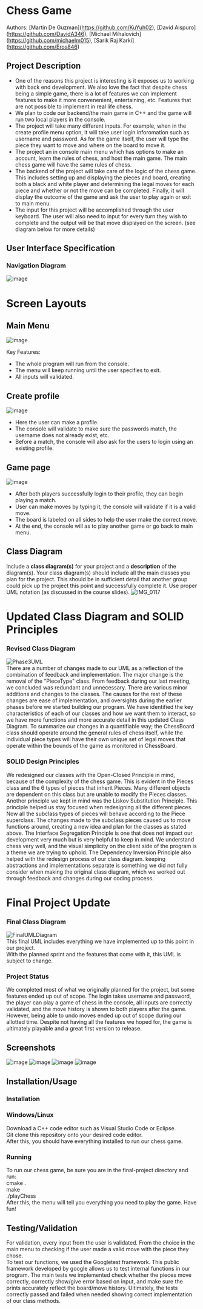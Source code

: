 
# Chess Game
 
 Authors: \[Martin De Guzman](https://github.com/KuYuh02),  \[David Aispuro](https://github.com/DavidA346),  \[Michael Mihalovich](https://github.com/michaelm015),  \[Sarik Raj Karki](https://github.com/Eros846)

## Project Description
 * One of the reasons this project is interesting is it exposes us to working with back end development. We also love the fact that despite chess being a simple game, there is a lot of features we can implement features to make it more convenenient, entertaining, etc. Features that are not possible to implement in real life chess. 
 * We plan to code our backend/the main game in C++ and the game will run two local players in the console.
 * The project will take many different inputs. For example, when in the create profile menu option, it will take user login inforomation such as username and password. As for the game itself, the user will type the piece they want to move and where on the board to move it.  
 * The project an in console main menu which has options to make an account, learn the rules of chess, and host the main game. The main chess game will have the same rules of chess.
 * The backend of the project will take care of the logic of the chess game. This includes setting up and displaying the pieces and board, creating both a black and white player and determining the legal moves for each piece and whether or not the move can be completed. Finally, it will display the outcome of the game and ask the user to play again or exit to main menu.
 * The input for this project will be accomplished through the user keyboard. The user will also need to input for every turn they wish to complete and the output will be that move displayed on the screen. (see diagram below for more details)


## User Interface Specification

### Navigation Diagram
![image](https://github.com/cs100/final-project-mdeg011-skark010-daisp002-mmiha004/assets/57105334/ce02b2b2-6e1e-413f-971a-e8707f7c6376)

# Screen Layouts

## Main Menu
![image](https://github.com/cs100/final-project-mdeg011-skark010-daisp002-mmiha004/assets/57105334/c412f5b8-75ba-4602-9312-e846b35e1133)

Key Features:
- The whole program will run from the console.
- The menu will keep running until the user specifies to exit.
- All inputs will validated.

## Create profile
![image](https://github.com/cs100/final-project-mdeg011-skark010-daisp002-mmiha004/assets/57105334/e7678b79-f094-4033-9a46-ba14727394dd)
- Here the user can make a profile. 
- The console will validate to make sure the passwords match, the username does not already exist, etc.
- Before a match, the console will also ask for the users to login using an existing profile. 

## Game page
![image](https://github.com/cs100/final-project-mdeg011-skark010-daisp002-mmiha004/assets/57105334/d96b4937-5120-4036-be20-99957058056d)
- After both players successfully login to their profile, they can begin playing a match. 
- User can make moves by typing it, the console will validate if it is a valid move. 
- The board is labeled on all sides to help the user make the correct move. 
- At the end, the console will as to play another game or go back to main menu. 

## Class Diagram
 Include a **class diagram(s)** for your project and a **description** of the diagram(s). Your class diagram(s) should include all the main classes you plan for the project. This should be in sufficient detail that another group could pick up the project this point and successfully complete it. Use proper UML notation (as discussed in the course slides).
![IMG_0117](https://github.com/cs100/final-project-mdeg011-skark010-daisp002-mmiha004/assets/88258745/718ebf95-f786-4772-aeab-d52006fc5d8c)


# Updated Class Diagram and SOLID Principles

### Revised Class Diagram
 ![Phase3UML](https://github.com/cs100/final-project-mdeg011-skark010-daisp002-mmiha004/assets/146981459/4cd6eaff-4242-4b31-b2a4-f7163a8ca2ef)
 <br> There are a number of changes made to our UML as a reflection of the combination of feedback and implementation. The major change is the removal of the "PieceType" class. From feedback during our last meeting, we concluded was redundant and unnecessary. There are various minor additions and changes to the classes. The causes for the rest of these changes are ease of implementation, and oversights during the earlier phases before we started building our program. We have identified the key characteristics of each of our classes and how we want them to interact, so we have more functions and more accurate detail in this updated Class Diagram. To summarize our changes in a quantifiable way; the ChessBoard class should operate around the general rules of chess itself, while the individual piece types will have their own unique set of legal moves that operate within the bounds of the game as monitored in ChessBoard.

### SOLID Design Principles
 We redesigned our classes with the Open-Closed Principle in mind, because of the complexity of the chess game. This is evident in the Pieces class and the 6 types of pieces that inherit Pieces. Many different objects are dependent on this class but are unable to modify the Pieces classes. 
 Another principle we kept in mind was the Liskov Substitution Principle. This principle helped us stay focused when redesigning all the different pieces. Now all the subclass types of pieces will behave according to the Piece superclass. The changes made to the subclass pieces caused us to move functions around, creating a new idea and plan for the classes as stated above.
 The Interface Segregation Principle is one that does not impact our development very much but is very helpful to keep in mind. We understand chess very well, and the visual simplicity on the client side of the program is a theme we are trying to uphold.
 The Dependency Inversion Principle also helped with the redesign process of our class diagram. keeping abstractions and implementations separate is something we did not fully consider when making the original class diagram, which we worked out through feedback and changes during our coding process.

# Final Project Update

 ### Final Class Diagram
 ![FinalUMLDiagram](https://github.com/cs100/final-project-mdeg011-skark010-daisp002-mmiha004/assets/146981459/8c1dcf7b-5803-4ccd-843c-a7951699ea54)
 <br> This final UML includes everything we have implemented up to this point in our project.
 <br> With the planned sprint and the features that come with it, this UML is subject to change.
 <br>
 ### Project Status
 We completed most of what we originally planned for the project, but some features ended up out of scope. The login takes username and password, the player can play a game of chess in the console, all inputs are correctly validated, and the move history is shown to both players after the game. However, being able to undo moves ended up out of scope during our allotted time. Despite not having all the features we hoped for, the game is ultimately playable and a great first version to release. 
 
 ## Screenshots
![image](https://github.com/cs100/final-project-mdeg011-skark010-daisp002-mmiha004/assets/57105334/344595b1-5d71-4859-b8f3-2cee791f11bb)
![image](https://github.com/cs100/final-project-mdeg011-skark010-daisp002-mmiha004/assets/57105334/d49f27a5-d835-4acb-aa2b-9ed49bc86f59)
![image](https://github.com/cs100/final-project-mdeg011-skark010-daisp002-mmiha004/assets/57105334/554ced92-4f7c-4eed-b695-ae0be570de2b)
![image](https://github.com/cs100/final-project-mdeg011-skark010-daisp002-mmiha004/assets/57105334/ea20c672-91ed-485f-b84c-50021af328d8)

 ## Installation/Usage
 ### Installation
 ### Windows/Linux
  Download a C++ code editor such as Visual Studio Code or Eclipse.
 <br> Git clone this repository onto your desired code editor.  
  After this, you should have everything installed to run our chess game. 
 ### Running
 To run our chess game, be sure you are in the final-project directory and run:
 <br> cmake .
 <br> make
 <br> ./playChess
 <br> After this, the menu will tell you everything you need to play the game. Have fun!
 ## Testing/Validation
 For validation, every input from the user is validated. From the choice in the main menu to checking if the user made a valid move with the piece they chose. 
 <br> To test our functions, we used the Googletest framework. This public framework developed by google allows us to test internal functions in our program. The main tests we implemented check whether the pieces move correctly, correctly show/give error based on input, and make sure the prints accurately reflect the board/move history. Ultimately, the tests correctly passed and failed when needed showing correct implementation of our class methods. 
 
